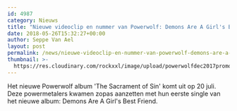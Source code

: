 ```yaml
---
id: 4987
category: Nieuws
title: "Nieuwe videoclip en nummer van Powerwolf: Demons Are A Girl's Best Friend"
date: 2018-05-26T15:32:27+00:00
author: Seppe Van Ael
layout: post
permalink: /news/nieuwe-videoclip-en-nummer-van-powerwolf-demons-are-a-girls-best-friend/
thumbnail: >-
  https://res.cloudinary.com/rockxxl/image/upload/powerwolfdec2017promo_638.jpg
---
```

Het nieuwe Powerwolf album 'The Sacrament of Sin' komt uit op 20 juli. Deze powermetalers kwamen zopas aanzetten met hun eerste single van het nieuwe album: Demons Are A Girl's Best Friend.
